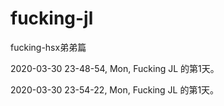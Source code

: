 # fucking-jl
fucking-hsx弟弟篇

2020-03-30 23-48-54, Mon, Fucking JL 的第1天。

2020-03-30 23-54-22, Mon, Fucking JL 的第1天。